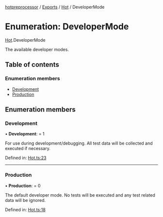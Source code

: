 [hotpreprocessor](../README.md) / [Exports](../modules.md) / [Hot](../modules/hot.md) / DeveloperMode

# Enumeration: DeveloperMode

[Hot](../modules/hot.md).DeveloperMode

The available developer modes.

## Table of contents

### Enumeration members

- [Development](hot.developermode.md#development)
- [Production](hot.developermode.md#production)

## Enumeration members

### Development

• **Development**: = 1

For use during development/debugging. All test data will
be collected and executed if necessary.

Defined in: [Hot.ts:23](https://github.com/OurFreeLight/HotPreprocessor/blob/6714234/src/Hot.ts#L23)

___

### Production

• **Production**: = 0

The default developer mode. No tests will be executed and
any test related data will be ignored.

Defined in: [Hot.ts:18](https://github.com/OurFreeLight/HotPreprocessor/blob/6714234/src/Hot.ts#L18)

